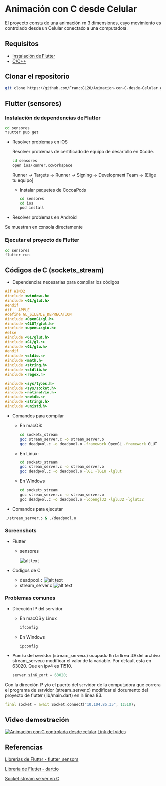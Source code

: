# Animación con C desde Celular

El proyecto consta de una animación en 3 dimensiones, cuyo movimiento es controlado desde un Celular conectado a una computadora.

## Requisitos

* [Instalación de Flutter](https://flutter.dev/docs/get-started/install)
* [C/C++](https://www.cprogramming.com/tutorial/c-tutorial.html)

## Clonar el repositorio

```bash
git clone https://github.com/FrancoGL20/Animacion-con-C-desde-Celular.git
```

## Flutter (sensores)

### Instalación de dependencias de Flutter

```bash
cd sensores
flutter pub get
```

* Resolver problemas en iOS

    Resolver problemas de certificado de equipo de desarrollo en Xcode.

    ```bash
    cd sensores
    open ios/Runner.xcworkspace
    ```

    Runner -> Targets -> Runner -> Signing -> Development Team -> [Elige tu equipo]

  * Instalar paquetes de CocoaPods

    ```bash
    cd sensores
    cd ios
    pod install
    ```

* Resolver problemas en Android

Se muestran en consola directamente.

### Ejecutar el proyecto de Flutter

```bash
cd sensores
flutter run
```

## Códigos de C (sockets_stream)

* Dependencias necesarias para compilar los códigos

```c
#if WIN32
#include <windows.h>
#include <GL/glut.h>
#endif
#if __APPLE__
#define GL_SILENCE_DEPRECATION
#include <OpenGL/gl.h>
#include <GLUT/glut.h>
#include <OpenGL/glu.h>
#else
#include <GL/glut.h>
#include <GL/gl.h>
#include <GL/glu.h>
#endif
#include <stdio.h>
#include <math.h>
#include <string.h>
#include <stdlib.h>
#include <regex.h>

#include <sys/types.h>
#include <sys/socket.h>
#include <netinet/in.h>
#include <netdb.h>
#include <strings.h>
#include <unistd.h>
```

* Comandos para compilar

  * En macOS:

    ```bash
    cd sockets_stream
    gcc stream_server.c -o stream_server.o
    gcc deadpool.c -o deadpool.o -framework OpenGL -framework GLUT
    ```

  * En Linux:

    ```bash
    cd sockets_stream
    gcc stream_server.c -o stream_server.o
    gcc deadpool.c -o deadpool.o -lGL -lGLU -lglut
    ```

  * En Windows

    ```cmd
    cd sockets_stream
    gcc stream_server.c -o stream_server.o
    gcc deadpool.c -o deadpool.o -lopengl32 -lglu32 -lglut32
    ```

* Comandos para ejecutar

```bash
./stream_server.o & ./deadpool.o
```

### Screenshots

* Flutter
  * sensores
  
    ![alt text](https://i.postimg.cc/2ycXD1DF/Screen-Shot-2023-04-12-at-1-49-13-p-m.png)

* Codigos de C
  * deadpool.c
    ![alt text](https://i.postimg.cc/500JPJKG/Screenshot-2023-04-12-at-2-08-05-p-m.png)
  * stream_server.c
    ![alt text](https://i.postimg.cc/Qx18QykV/Screenshot-2023-04-12-at-2-27-16-p-m.png)

### Problemas comunes

* Dirección IP del servidor

  * En macOS y Linux

    ```bash
    ifconfig
    ```

  * En Windows

    ```cmd
    ipconfig
    ```

* Puerto del servidor (stream_server.c) ocupado
En la línea 49 del archivo stream_server.c modificar el valor de la variable. Por default esta en 63020. Que en ipv4 es 11510.

    ```c
    server.sin6_port = 63020;
    ```

Con la dirección IP y/o el puerto del servidor de la computadora que correra el programa de servidor (stream_server.c) modificar el documento del proyecto de flutter (lib/main.dart) en la línea 83.

```dart
final socket = await Socket.connect("10.104.85.35", 11510);
```

## Video demostración

[![Animación con C controlada desde celular](https://i.postimg.cc/xTyfg90f/Screenshot-2023-04-12-at-3-11-52-p-m.png)](https://www.youtube.com/watch?v=0tyqM-I_Pr8)
[Link del video](https://www.youtube.com/watch?v=0tyqM-I_Pr8)

## Referencias

[Librerias de Flutter - flutter_sensors](https://pub.dev/packages/flutter_sensors)

[Libreria de Flutter - dart:io](https://api.dart.dev/stable/2.19.6/dart-io/dart-io-library.html)

[Socket stream server en C](https://docs.oracle.com/cd/E19120-01/open.solaris/817-4415/6mjum5sou/index.html#sockets-87164)
